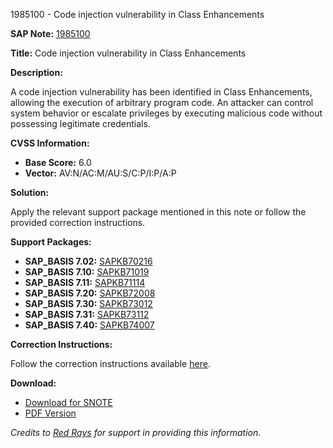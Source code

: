 1985100 - Code injection vulnerability in Class Enhancements

**SAP Note:** [1985100](https://me.sap.com/notes/0001985100)

**Title:** Code injection vulnerability in Class Enhancements

**Description:**

A code injection vulnerability has been identified in Class Enhancements, allowing the execution of arbitrary program code. An attacker can control system behavior or escalate privileges by executing malicious code without possessing legitimate credentials.

**CVSS Information:**

- **Base Score:** 6.0
- **Vector:** AV:N/AC:M/AU:S/C:P/I:P/A:P

**Solution:**

Apply the relevant support package mentioned in this note or follow the provided correction instructions.

**Support Packages:**

- **SAP_BASIS 7.02:** [SAPKB70216](https://me.sap.com/supportpackage/SAPKB70216)
- **SAP_BASIS 7.10:** [SAPKB71019](https://me.sap.com/supportpackage/SAPKB71019)
- **SAP_BASIS 7.11:** [SAPKB71114](https://me.sap.com/supportpackage/SAPKB71114)
- **SAP_BASIS 7.20:** [SAPKB72008](https://me.sap.com/supportpackage/SAPKB72008)
- **SAP_BASIS 7.30:** [SAPKB73012](https://me.sap.com/supportpackage/SAPKB73012)
- **SAP_BASIS 7.31:** [SAPKB73112](https://me.sap.com/supportpackage/SAPKB73112)
- **SAP_BASIS 7.40:** [SAPKB74007](https://me.sap.com/supportpackage/SAPKB74007)

**Correction Instructions:**

Follow the correction instructions available [here](https://me.sap.com/corrins/0001985100/41).

**Download:**

- [Download for SNOTE](https://notesdownloads.sap.com/note/0040000011720262017)
- [PDF Version](https://userapps.support.sap.com/sap/support/sfm/notes/print/0001985100?language=en-US&token=82E82B886B066C9C998C4AAF862A5BB5)

*Credits to [Red Rays](https://redrays.io) for support in providing this information.*